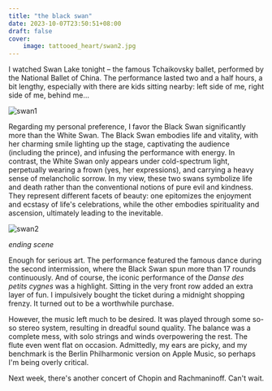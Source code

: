 ```yaml
---
title: "the black swan"
date: 2023-10-07T23:50:51+08:00
draft: false
cover:
    image: tattooed_heart/swan2.jpg
---
```


I watched Swan Lake tonight – the famous Tchaikovsky ballet, performed by the National Ballet of China. The performance lasted two and a half hours, a bit lengthy, especially with there are kids sitting  nearby: left side of me, right side of me, behind me...

![swan1](/tattooed_heart/swan1.jpg)

Regarding my personal preference, I favor the Black Swan significantly more than the White Swan. The Black Swan embodies life and vitality, with her charming smile lighting up the stage, captivating the audience (including the prince), and infusing the performance with energy. In contrast, the White Swan only appears under cold-spectrum light, perpetually wearing a frown (yes, her expressions), and carrying a heavy sense of melancholic sorrow. In my view, these two swans symbolize life and death rather than the conventional notions of pure evil and kindness. They represent different facets of beauty: one epitomizes the enjoyment and ecstasy of life's celebrations, while the other embodies spirituality and ascension, ultimately leading to the inevitable.

![swan2](/tattooed_heart/swan2.jpg)

*ending scene*

Enough for serious art. The performance featured the famous dance during the second intermission, where the Black Swan spun more than 17 rounds continuously. And of course, the iconic performance of the *Danse des petits cygnes* was a highlight. Sitting in the very front row added an extra layer of fun. I impulsively bought the ticket during a midnight shopping frenzy. It turned out to be a worthwhile purchase.

However, the music left much to be desired. It was played through some so-so stereo system, resulting in dreadful sound quality. The balance was a complete mess, with solo strings and winds overpowering the rest. The flute even went flat on occasion. Admittedly, my ears are picky, and my benchmark is the Berlin Philharmonic version on Apple Music, so perhaps I'm being overly critical.

Next week, there's another concert of Chopin and Rachmaninoff. Can't wait.

